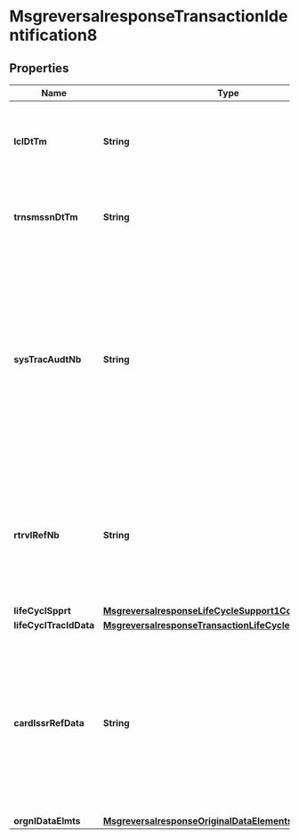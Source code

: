 

# MsgreversalresponseTransactionIdentification8

## Properties

Name | Type | Description | Notes
------------ | ------------- | ------------- | -------------
**lclDtTm** | **String** | Local date and time the transaction takes place at the card acceptor location. |  [optional]
**trnsmssnDtTm** | **String** | Date and time expressed in UTC of the message as sent by the initiator. |  [optional]
**sysTracAudtNb** | **String** | Number assigned by a transaction originator to assist in identifying a transaction uniquely. The trace number remains unchanged for all messages within a two-message exchange (for example, request/repeat and response). |  [optional]
**rtrvlRefNb** | **String** | Reference supplied by the system retaining the original source information and used to assist in locating that information or a copy thereof. |  [optional]
**lifeCyclSpprt** | [**MsgreversalresponseLifeCycleSupport1Code**](MsgreversalresponseLifeCycleSupport1Code.md) |  |  [optional]
**lifeCyclTracIdData** | [**MsgreversalresponseTransactionLifeCycleIdentification1**](MsgreversalresponseTransactionLifeCycleIdentification1.md) |  |  [optional]
**cardIssrRefData** | **String** | Data supplied by a card issuer in an authorisation response, financial response message or in a chargeback transaction that the acquirer may be required to provide in subsequent transactions. |  [optional]
**orgnlDataElmts** | [**MsgreversalresponseOriginalDataElements1**](MsgreversalresponseOriginalDataElements1.md) |  |  [optional]



